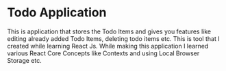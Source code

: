 # Todo Application

This is application that stores the Todo Items and gives you features like editing already added Todo Items, deleting todo items etc. This is tool that I created while learning React Js. While making this application I learned various React Core Concepts like Contexts and using Local Browser Storage etc. 
